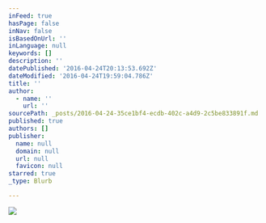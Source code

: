 ```yaml
---
inFeed: true
hasPage: false
inNav: false
isBasedOnUrl: ''
inLanguage: null
keywords: []
description: ''
datePublished: '2016-04-24T20:13:53.692Z'
dateModified: '2016-04-24T19:59:04.786Z'
title: ''
author:
  - name: ''
    url: ''
sourcePath: _posts/2016-04-24-35ce1bf4-ecdb-402c-a4d9-2c5be833891f.md
published: true
authors: []
publisher:
  name: null
  domain: null
  url: null
  favicon: null
starred: true
_type: Blurb

---
```

![](https://the-grid-user-content.s3-us-west-2.amazonaws.com/8e06cb7f-fc8d-4e64-9132-c45e2a8c17a1.jpg)